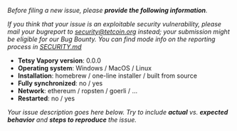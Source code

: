 _Before filing a new issue, please **provide the following information**._

_If you think that your issue is an exploitable security vulnerability, please mail your bugreport to security@tetcoin.org instead; your submission might be eligible for our Bug Bounty._
_You can find mode info on the reporting process in [SECURITY.md](https://github.com/openvapory/tetsy-vapory/blob/master/SECURITY.md)_


- **Tetsy Vapory version**: 0.0.0
- **Operating system**: Windows / MacOS / Linux
- **Installation**: homebrew / one-line installer / built from source
- **Fully synchronized**: no / yes
- **Network**: ethereum / ropsten / goerli / ...
- **Restarted**: no / yes

_Your issue description goes here below. Try to include **actual** vs. **expected behavior** and **steps to reproduce** the issue._

